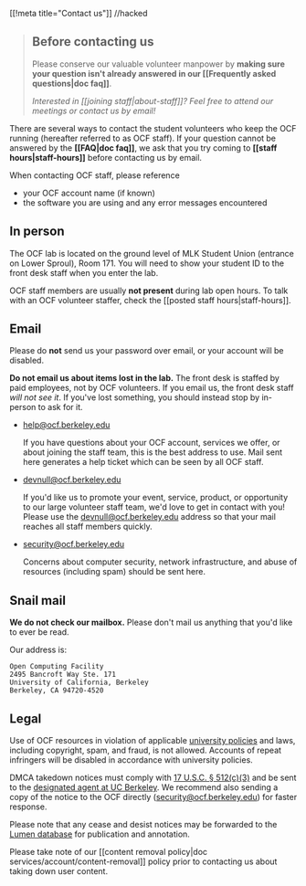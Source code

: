 [[!meta title="Contact us"]]
//hacked
> ## Before contacting us
> Please conserve our valuable volunteer manpower by **making sure your
> question isn't already answered in our [[Frequently asked questions|doc
> faq]]**.
>
> *Interested in [[joining staff|about-staff]]? Feel free to attend our
> meetings or contact us by email!*

There are several ways to contact the student volunteers who keep the OCF
running (hereafter referred to as OCF staff). If your question cannot be
answered by the **[[FAQ|doc faq]]**, we ask that you try coming to **[[staff
hours|staff-hours]]** before contacting us by email.

When contacting OCF staff, please reference

 * your OCF account name (if known)
 * the software you are using and any error messages encountered

## In person

The OCF lab is located on the ground level of MLK Student Union (entrance on
Lower Sproul), Room 171. You will need to show your student ID to the
front desk staff when you enter the lab.

OCF staff members are usually **not present** during lab open hours. To talk
with an OCF volunteer staffer, check the [[posted staff hours|staff-hours]].

## Email

Please do **not** send us your password over email, or your account will be
disabled.

**Do not email us about items lost in the lab.** The front desk is staffed by
paid employees, not by OCF volunteers. If you email us, the front desk staff
*will not see it*. If you've lost something, you should instead stop by
in-person to ask for it.


* [help@ocf.berkeley.edu](mailto:help@ocf.berkeley.edu)

  If you have questions about your OCF account, services we offer, or about
  joining the staff team, this is the best address to use. Mail sent here
  generates a help ticket which can be seen by all OCF staff.

* [devnull@ocf.berkeley.edu](mailto:devnull@ocf.berkeley.edu)

  If you'd like us to promote your event, service, product, or opportunity to
  our large volunteer staff team, we'd love to get in contact with you! Please
  use the [devnull@ocf.berkeley.edu](mailto:devnull@ocf.berkeley.edu) address
  so that your mail reaches all staff members quickly.

* [security@ocf.berkeley.edu](mailto:security@ocf.berkeley.edu)

  Concerns about computer security, network infrastructure, and abuse of
  resources (including spam) should be sent here.

## Snail mail

**We do not check our mailbox.** Please don't mail us anything that you'd like
to ever be read.

Our address is:

    Open Computing Facility
    2495 Bancroft Way Ste. 171
    University of California, Berkeley
    Berkeley, CA 94720-4520

## Legal

Use of OCF resources in violation of applicable [university
policies][usepolicy] and laws, including copyright, spam, and fraud, is not
allowed. Accounts of repeat infringers will be disabled in accordance with
university policies.

DMCA takedown notices must comply with [17 U.S.C. § 512(c)(3)][dmca] and be
sent to the [designated agent at UC Berkeley][dmca]. We recommend also sending
a copy of the notice to the OCF directly
([security@ocf.berkeley.edu](mailto:security@ocf.berkeley.edu)) for faster
response.

Please note that any cease and desist notices may be forwarded to the [Lumen
database][lumen] for publication and annotation.

Please take note of our
[[content removal policy|doc services/account/content-removal]] policy prior
to contacting us about taking down user content.

[lumen]: https://lumendatabase.org/
[dmca]: https://security.berkeley.edu/digital-millennium-copyright-act-dmca-uc-berkeley
[usepolicy]: https://security.berkeley.edu/policy/usepolicy.html
